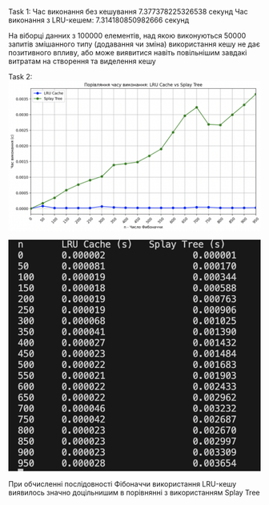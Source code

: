 Task 1:
Час виконання без кешування 7.377378225326538 секунд
Час виконання з LRU-кешем: 7.314180850982666 секунд

На віборці данних з 100000 елементів, над якою виконуються 50000 запитів змішанного типу (додавання чи зміна) використання кешу не дає позитивного впливу, або може виявитися навіть повільнішим завдакі витратам на створення та виделення кешу

Task 2:
![alt text](image.png)

![alt text](image-1.png)

При  обчисленні послідовності Фібоначчи використання LRU-кешу виявилось значно доцільнишим в порівнянні з використанням Splay Tree 